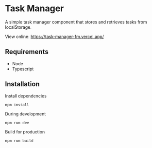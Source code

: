 # Task Manager
A simple task manager component that stores and retrieves tasks from localStorage.

View online: https://task-manager-fm.vercel.app/

## Requirements

- Node
- Typescript

## Installation

Install dependencies

    npm install

During development

    npm run dev

Build for production

    npm run build
